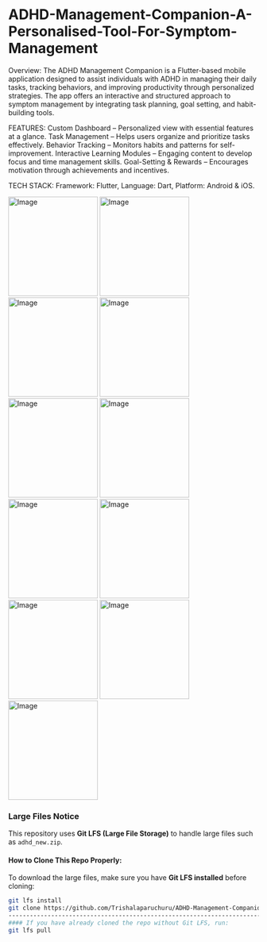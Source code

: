 # ADHD-Management-Companion-A-Personalised-Tool-For-Symptom-Management

Overview:
The ADHD Management Companion is a Flutter-based mobile application designed to assist individuals with ADHD in managing their daily tasks, tracking behaviors, and improving productivity through personalized strategies. The app offers an interactive and structured approach to symptom management by integrating task planning, goal setting, and habit-building tools.

FEATURES:
Custom Dashboard – Personalized view with essential features at a glance.
Task Management – Helps users organize and prioritize tasks effectively.
Behavior Tracking – Monitors habits and patterns for self-improvement.
Interactive Learning Modules – Engaging content to develop focus and time management skills.
Goal-Setting & Rewards – Encourages motivation through achievements and incentives.

TECH STACK:
Framework: Flutter,
Language: Dart,
Platform: Android & iOS.

<img src="https://github.com/user-attachments/assets/9068a54c-e2f2-49d1-a821-8d931f9295f6" alt="Image" width="180" height="200"/>
<img src="https://github.com/user-attachments/assets/fa594ac9-a9ce-4a05-a4b5-9293c8f6a6e2" alt="Image" width="180" height="200"/>
<img src="https://github.com/user-attachments/assets/465a0506-f81d-4b96-9116-d53ce7ab8837" alt="Image" width="180" height="200"/>
<img src="https://github.com/user-attachments/assets/a7bae680-fc4a-41d7-9d74-c666c3d74602" alt="Image" width="180" height="200"/>
<img src="https://github.com/user-attachments/assets/5818b040-fc05-4597-9033-fef9c33d6be0" alt="Image" width="180" height="200"/>
<img src="https://github.com/user-attachments/assets/28e086cb-648f-448c-b09b-d26b2e5d86ee" alt="Image" width="180" height="200"/>
<img src="https://github.com/user-attachments/assets/ba4a839f-fb26-4255-828b-22984604a2d0" alt="Image" width="180" height="200"/>
<img src="https://github.com/user-attachments/assets/cf443806-10c8-47e5-97b3-aaa00a359497" alt="Image" width="180" height="200"/>
<img src="https://github.com/user-attachments/assets/c172a682-f2a7-4d9e-bc87-05295c734dd6" alt="Image" width="180" height="200"/>
<img src="https://github.com/user-attachments/assets/1193ccca-6edc-4a7d-be5e-70e161213a85" alt="Image" width="180" height="200"/>
<img src="https://github.com/user-attachments/assets/b3ed3258-d00c-48b8-b79b-ea4b29c5c8e9" alt="Image" width="180" height="200"/>


###  Large Files Notice
This repository uses **Git LFS (Large File Storage)** to handle large files such as `adhd_new.zip`.  

####  How to Clone This Repo Properly:
To download the large files, make sure you have **Git LFS installed** before cloning:
```bash
git lfs install
git clone https://github.com/Trishalaparuchuru/ADHD-Management-Companion-A-Personalised-Tool-For-Symptom-Management.git
----------------------------------------------------------------------------------------------------------------------------------
#### If you have already cloned the repo without Git LFS, run:
git lfs pull


